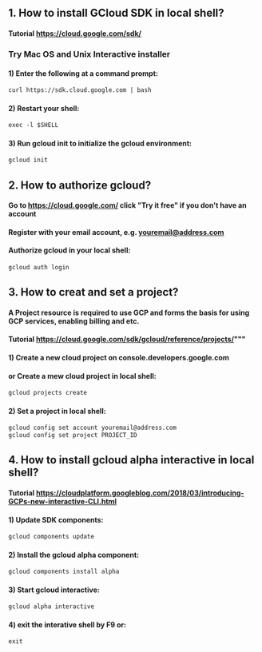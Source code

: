 ## **1. How to install GCloud SDK in local shell?**
#### Tutorial https://cloud.google.com/sdk/

### Try Mac OS and Unix Interactive installer
#### 1) Enter the following at a command prompt:
```markdown
curl https://sdk.cloud.google.com | bash
```
#### 2) Restart your shell:
```markdown
exec -l $SHELL
```

#### 3) Run gcloud init to initialize the gcloud environment:
```markdown
gcloud init
```

## **2. How to authorize gcloud?**
#### Go to https://cloud.google.com/ click "Try it free" if you don't have an account
#### Register with your email account, e.g. youremail@address.com
#### Authorize gcloud in your local shell:
```markdown
gcloud auth login
```

## **3. How to creat and set a project?**
#### A Project resource is required to use GCP and forms the basis for using GCP services, enabling billing and etc.
#### Tutorial https://cloud.google.com/sdk/gcloud/reference/projects/"""

#### 1) Create a new cloud project on console.developers.google.com
#### or Create a mew cloud project in local shell:
```markdown
gcloud projects create
```
#### 2) Set a project in local shell:
```markdown
gcloud config set account youremail@address.com
gcloud config set project PROJECT_ID
```

## **4. How to install gcloud alpha interactive in local shell?**
#### Tutorial https://cloudplatform.googleblog.com/2018/03/introducing-GCPs-new-interactive-CLI.html
#### 1) Update SDK components:
```markdown
gcloud components update
```
#### 2) Install the gcloud alpha component:
```markdown
gcloud components install alpha
```
#### 3) Start gcloud interactive:
```markdown
gcloud alpha interactive
```
#### 4) exit the interative shell by F9 or:
```markdown
exit
```
